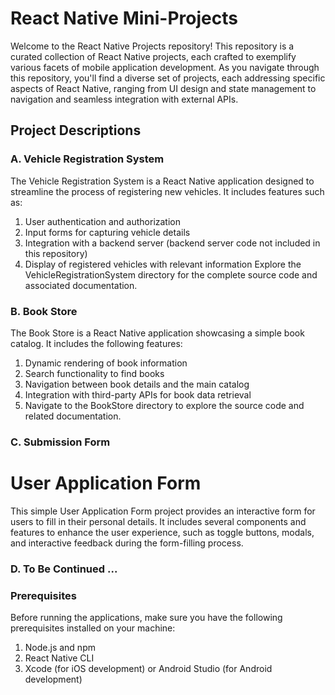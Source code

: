 # React Native Mini-Projects
Welcome to the React Native Projects repository! This repository is a curated collection of React Native projects, each crafted to exemplify various facets of mobile application development. As you navigate through this repository, you'll find a diverse set of projects, each addressing specific aspects of React Native, ranging from UI design and state management to navigation and seamless integration with external APIs.

## Project Descriptions
### A. Vehicle Registration System
The Vehicle Registration System is a React Native application designed to streamline the process of registering new vehicles. It includes features such as:

1. User authentication and authorization
2. Input forms for capturing vehicle details
3. Integration with a backend server (backend server code not included in this repository)
4. Display of registered vehicles with relevant information
Explore the VehicleRegistrationSystem directory for the complete source code and associated documentation.

### B. Book Store
The Book Store is a React Native application showcasing a simple book catalog. It includes the following features:

1. Dynamic rendering of book information
2. Search functionality to find books
3. Navigation between book details and the main catalog
4. Integration with third-party APIs for book data retrieval
5. Navigate to the BookStore directory to explore the source code and related documentation.

### C. Submission Form
# User Application Form
This simple User Application Form project provides an interactive form for users to fill in their personal details. It includes several components and features to enhance the user experience, such as toggle buttons, modals, and interactive feedback during the form-filling process.
 
### D. To Be Continued ...

### Prerequisites
Before running the applications, make sure you have the following prerequisites installed on your machine:

1. Node.js and npm
2. React Native CLI
3. Xcode (for iOS development) or Android Studio (for Android development)

